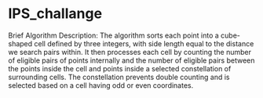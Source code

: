 # IPS_challange

Brief Algorithm Description:
The algorithm sorts each point into a cube-shaped cell defined by three integers, with side length equal to the distance we search pairs within. It then processes each cell by counting the number of eligible pairs of points internally and the number of eligible pairs between the points inside the cell and points inside a selected constellation of surrounding cells. The constellation prevents double counting and is selected based on a cell having odd or even coordinates.
